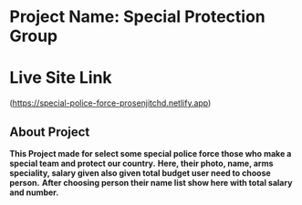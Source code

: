 # Project Name: Special Protection Group

# Live Site Link
(https://special-police-force-prosenjitchd.netlify.app)

## About Project

**This Project made for select some special police force those who make a special team and protect our country.**
**Here, their photo, name, arms speciality, salary given also given total budget user need to choose person.**
**After choosing person their name list show here with total salary and number.**
